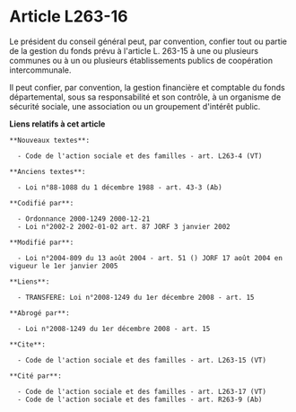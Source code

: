 # Article L263-16

Le président du conseil général peut, par convention, confier tout ou partie de la gestion du fonds prévu à l'article L.
263-15 à une ou plusieurs communes ou à un ou plusieurs établissements publics de coopération intercommunale. 

Il peut confier, par convention, la gestion financière et comptable du fonds départemental, sous sa responsabilité et son
contrôle, à un organisme de sécurité sociale, une association ou un groupement d'intérêt public.

**Liens relatifs à cet article**

	**Nouveaux textes**:

	  - Code de l'action sociale et des familles - art. L263-4 (VT)

	**Anciens textes**:

	  - Loi n°88-1088 du 1 décembre 1988 - art. 43-3 (Ab)

	**Codifié par**:

	  - Ordonnance 2000-1249 2000-12-21
	  - Loi n°2002-2 2002-01-02 art. 87 JORF 3 janvier 2002

	**Modifié par**:

	  - Loi n°2004-809 du 13 août 2004 - art. 51 () JORF 17 août 2004 en vigueur le 1er janvier 2005

	**Liens**:

	  - TRANSFERE: Loi n°2008-1249 du 1er décembre 2008 - art. 15

	**Abrogé par**:

	  - Loi n°2008-1249 du 1er décembre 2008 - art. 15

	**Cite**:

	  - Code de l'action sociale et des familles - art. L263-15 (VT)

	**Cité par**:

	  - Code de l'action sociale et des familles - art. L263-17 (VT)
	  - Code de l'action sociale et des familles - art. R263-9 (Ab)
